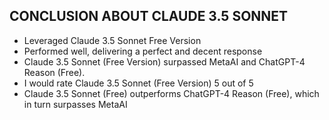 ## CONCLUSION ABOUT CLAUDE 3.5 SONNET
- Leveraged Claude 3.5 Sonnet Free Version
- Performed well, delivering a perfect and decent response
- Claude 3.5 Sonnet (Free Version) surpassed MetaAI and ChatGPT-4 Reason (Free).
- I would rate Claude 3.5 Sonnet (Free Version) 5 out of 5
- Claude 3.5 Sonnet (Free) outperforms ChatGPT-4 Reason (Free), which in turn surpasses MetaAI